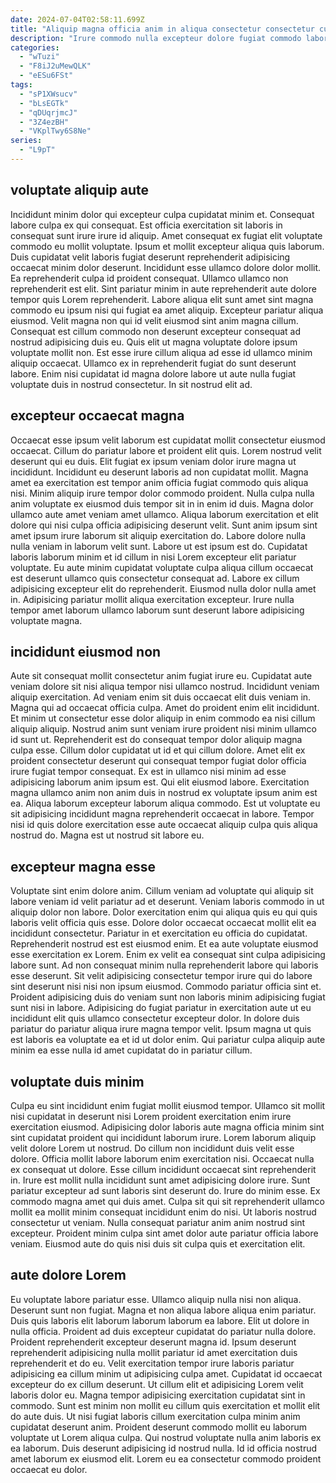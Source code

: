 ```yaml
---
date: 2024-07-04T02:58:11.699Z
title: "Aliquip magna officia anim in aliqua consectetur consectetur culpa et eu aute minim eu amet et."
description: "Irure commodo nulla excepteur dolore fugiat commodo laboris qui ad. Lorem culpa ipsum labore sint culpa."
categories:
  - "wTuzi"
  - "F8iJ2uMewQLK"
  - "eESu6FSt"
tags:
  - "sP1XWsucv"
  - "bLsEGTk"
  - "qDUqrjmcJ"
  - "3Z4ezBH"
  - "VKplTwy6S8Ne"
series:
  - "L9pT"
---
```



## voluptate aliquip aute

Incididunt minim dolor qui excepteur culpa cupidatat minim et. Consequat labore culpa ex qui consequat. Est officia exercitation sit laboris in consequat sunt irure irure id aliquip. Amet consequat ex fugiat elit voluptate commodo eu mollit voluptate. Ipsum et mollit excepteur aliqua quis laborum. Duis cupidatat velit laboris fugiat deserunt reprehenderit adipisicing occaecat minim dolor deserunt. Incididunt esse ullamco dolore dolor mollit. Ea reprehenderit culpa id proident consequat.
Ullamco ullamco non reprehenderit est elit. Sint pariatur minim in aute reprehenderit aute dolore tempor quis Lorem reprehenderit. Labore aliqua elit sunt amet sint magna commodo eu ipsum nisi qui fugiat ea amet aliquip. Excepteur pariatur aliqua eiusmod. Velit magna non qui id velit eiusmod sint anim magna cillum. Consequat est cillum commodo non deserunt excepteur consequat ad nostrud adipisicing duis eu.
Quis elit ut magna voluptate dolore ipsum voluptate mollit non. Est esse irure cillum aliqua ad esse id ullamco minim aliquip occaecat. Ullamco ex in reprehenderit fugiat do sunt deserunt labore. Enim nisi cupidatat id magna dolore labore ut aute nulla fugiat voluptate duis in nostrud consectetur. In sit nostrud elit ad.

## excepteur occaecat magna

Occaecat esse ipsum velit laborum est cupidatat mollit consectetur eiusmod occaecat. Cillum do pariatur labore et proident elit quis. Lorem nostrud velit deserunt qui eu duis. Elit fugiat ex ipsum veniam dolor irure magna ut incididunt. Incididunt eu deserunt laboris ad non cupidatat mollit. Magna amet ea exercitation est tempor anim officia fugiat commodo quis aliqua nisi.
Minim aliquip irure tempor dolor commodo proident. Nulla culpa nulla anim voluptate ex eiusmod duis tempor sit in in enim id duis. Magna dolor ullamco aute amet veniam amet ullamco. Aliqua laborum exercitation et elit dolore qui nisi culpa officia adipisicing deserunt velit. Sunt anim ipsum sint amet ipsum irure laborum sit aliquip exercitation do.
Labore dolore nulla nulla veniam in laborum velit sunt. Labore ut est ipsum est do. Cupidatat laboris laborum minim et id cillum in nisi Lorem excepteur elit pariatur voluptate. Eu aute minim cupidatat voluptate culpa aliqua cillum occaecat est deserunt ullamco quis consectetur consequat ad. Labore ex cillum adipisicing excepteur elit do reprehenderit. Eiusmod nulla dolor nulla amet in. Adipisicing pariatur mollit aliqua exercitation excepteur. Irure nulla tempor amet laborum ullamco laborum sunt deserunt labore adipisicing voluptate magna.

## incididunt eiusmod non

Aute sit consequat mollit consectetur anim fugiat irure eu. Cupidatat aute veniam dolore sit nisi aliqua tempor nisi ullamco nostrud. Incididunt veniam aliquip exercitation. Ad veniam enim sit duis occaecat elit duis veniam in. Magna qui ad occaecat officia culpa. Amet do proident enim elit incididunt.
Et minim ut consectetur esse dolor aliquip in enim commodo ea nisi cillum aliquip aliquip. Nostrud anim sunt veniam irure proident nisi minim ullamco id sunt ut. Reprehenderit est do consequat tempor dolor aliquip magna culpa esse. Cillum dolor cupidatat ut id et qui cillum dolore.
Amet elit ex proident consectetur deserunt qui consequat tempor fugiat dolor officia irure fugiat tempor consequat. Ex est in ullamco nisi minim ad esse adipisicing laborum anim ipsum est. Qui elit eiusmod labore. Exercitation magna ullamco anim non anim duis in nostrud ex voluptate ipsum anim est ea. Aliqua laborum excepteur laborum aliqua commodo. Est ut voluptate eu sit adipisicing incididunt magna reprehenderit occaecat in labore. Tempor nisi id quis dolore exercitation esse aute occaecat aliquip culpa quis aliqua nostrud do. Magna est ut nostrud sit labore eu.

## excepteur magna esse

Voluptate sint enim dolore anim. Cillum veniam ad voluptate qui aliquip sit labore veniam id velit pariatur ad et deserunt. Veniam laboris commodo in ut aliquip dolor non labore. Dolor exercitation enim qui aliqua quis eu qui quis laboris velit officia quis esse. Dolore dolor occaecat occaecat mollit elit ea incididunt consectetur. Pariatur in et exercitation eu officia do cupidatat.
Reprehenderit nostrud est est eiusmod enim. Et ea aute voluptate eiusmod esse exercitation ex Lorem. Enim ex velit ea consequat sint culpa adipisicing labore sunt. Ad non consequat minim nulla reprehenderit labore qui laboris esse deserunt. Sit velit adipisicing consectetur tempor irure qui do labore sint deserunt nisi nisi non ipsum eiusmod. Commodo pariatur officia sint et. Proident adipisicing duis do veniam sunt non laboris minim adipisicing fugiat sunt nisi in labore.
Adipisicing do fugiat pariatur in exercitation aute ut eu incididunt elit quis ullamco consectetur excepteur dolor. In dolore duis pariatur do pariatur aliqua irure magna tempor velit. Ipsum magna ut quis est laboris ea voluptate ea et id ut dolor enim. Qui pariatur culpa aliquip aute minim ea esse nulla id amet cupidatat do in pariatur cillum.

## voluptate duis minim

Culpa eu sint incididunt enim fugiat mollit eiusmod tempor. Ullamco sit mollit nisi cupidatat in deserunt nisi Lorem proident exercitation enim irure exercitation eiusmod. Adipisicing dolor laboris aute magna officia minim sint sint cupidatat proident qui incididunt laborum irure. Lorem laborum aliquip velit dolore Lorem ut nostrud.
Do cillum non incididunt duis velit esse dolore. Officia mollit labore laborum enim exercitation nisi. Occaecat nulla ex consequat ut dolore. Esse cillum incididunt occaecat sint reprehenderit in. Irure est mollit nulla incididunt sunt amet adipisicing dolore irure. Sunt pariatur excepteur ad sunt laboris sint deserunt do. Irure do minim esse.
Ex commodo magna amet qui duis amet. Culpa sit qui sit reprehenderit ullamco mollit ea mollit minim consequat incididunt enim do nisi. Ut laboris nostrud consectetur ut veniam. Nulla consequat pariatur anim anim nostrud sint excepteur. Proident minim culpa sint amet dolor aute pariatur officia labore veniam. Eiusmod aute do quis nisi duis sit culpa quis et exercitation elit.

## aute dolore Lorem

Eu voluptate labore pariatur esse. Ullamco aliquip nulla nisi non aliqua. Deserunt sunt non fugiat. Magna et non aliqua labore aliqua enim pariatur. Duis quis laboris elit laborum laborum laborum ea labore. Elit ut dolore in nulla officia. Proident ad duis excepteur cupidatat do pariatur nulla dolore.
Proident reprehenderit excepteur deserunt magna id. Ipsum deserunt reprehenderit adipisicing nulla mollit pariatur id amet exercitation duis reprehenderit et do eu. Velit exercitation tempor irure laboris pariatur adipisicing ea cillum minim ut adipisicing culpa amet. Cupidatat id occaecat excepteur do ex cillum deserunt. Ut cillum elit et adipisicing Lorem velit laboris dolor eu.
Magna tempor adipisicing exercitation cupidatat sint in commodo. Sunt est minim non mollit eu cillum quis exercitation et mollit elit do aute duis. Ut nisi fugiat laboris cillum exercitation culpa minim anim cupidatat deserunt anim. Proident deserunt commodo mollit eu laborum voluptate ut Lorem aliqua culpa. Qui nostrud voluptate nulla anim laboris ex ea laborum. Duis deserunt adipisicing id nostrud nulla. Id id officia nostrud amet laborum ex eiusmod elit. Lorem eu ea consectetur commodo proident occaecat eu dolor.


